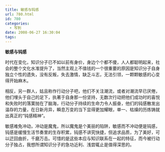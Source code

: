```yaml
---
title: 敏感与钝感
url: 780.html
id: 780
categories:
  - 写到
date: 2008-06-27 16:30:04
tags:
---
```


**敏感与钝感**

  
时代在变化，知识分子已不如以前有身价，身边个个都不傻，人人都聪明起来，社会的整个文化水准提升了，当然主观上不值钱的一个很重要的原因是知识分子自身独立个性的遗失，没有反叛，失去激情，缺乏斗志，无法引领，一颗颗敏感的心变得开始麻木。  
  
相反，另一群人，姑且称作行动分子吧，他们不关注潮流，或者对潮流早已厌倦，他们埋头于自己的足下，执著于自身那一份坚持，无数次行动把他们成功时的喜悦和失败时的落寞抛在了脑海，行动分子持续的生命力令人振奋，他们的钝感散发出温存的力量，在日新月异，瞬息万变的当下显得更加耀眼，单一、枯燥的历炼铸就出真正的“钝感精神”。  
  
敏感难免冲动，冲动是魔鬼，所以魔鬼是个美丽的陷阱，敏感而不冲动便是钝感，钝感是缓慢生活节奏里的生存积累，钝感不讲究快捷，但追求品质，为了美好，可以迂回曲折，千磨万击。可惜的是这些本应与知识联系在一起的特征，而今被行动分子独占，我想所谓知识分子的急功近利、浅尝辄止是值得深思的。